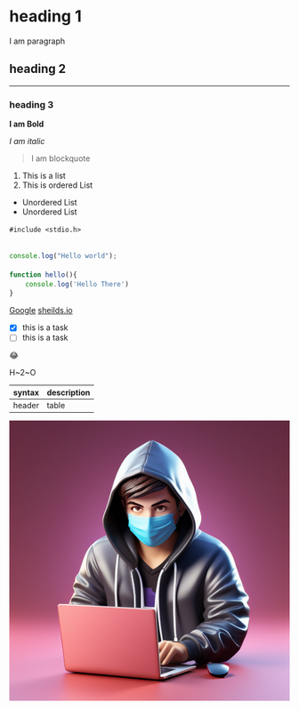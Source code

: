 # heading 1

I am paragraph

## heading 2
---

### heading 3

**I am Bold**

*I am italic*

> I am blockquote

1. This is a list
2. This is ordered List

- Unordered List
- Unordered List

`#include <stdio.h>`

``` javascript

console.log("Hello world");

function hello(){
    console.log('Hello There')
}

```

[Google](https://google.com)
[sheilds.io](https://sheilds.io.com)

- [x] this is a task
- [ ] this is a task

:joy:

H~2~O

| syntax | description |
| --- | --- |
| header | table |

![I am alternate of image](./profilep.png)